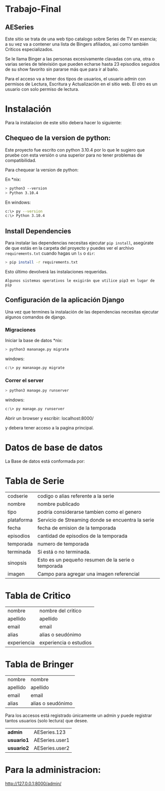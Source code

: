 # Trabajo-Final

## AESeries

Este sitio se trata de una web tipo catalogo sobre Series de TV en esencia; a su vez va a contener una lista de Bingers afiliados, así como también Críticos especializados.

Se le llama Binger a las personas excesivamente clavadas con una, otra o varias series de televisión que pueden echarse hasta 23 episodios seguidos de su show favorito sin pararse más que para ir al baño.

Para el acceso va a tener dos tipos de usuarios, el usuario admin con permisos de Lectura, Escritura y Actualización en el sitio web. El otro es un usuario con solo permiso de lectura.

# Instalación 

Para la instalacion de este sitio debera hacer lo siguiente:

## Chequeo de la version de python:
Este proyecto fue escrito con python 3.10.4 por lo que le sugiero que pruebe con esta versión o una superior para no tener problemas de compatibilidad.

Para chequear la version de python: 

En *nix:

```bash
> python3 --version 
> Python 3.10.4
```

En windows:

```bash
c:\> py --version
c:\> Python 3.10.4
```
## Install Dependencies

Para instalar las dependencias necesitas ejecutar `pip install`, asegúrate de que estás en la carpeta del proyecto y puedes ver el archivo `requirements.txt` cuando hagas un `ls` o `dir`:

```bash
> pip install -r requirements.txt
```
Esto último devolverá las instalaciones requeridas.

`Algunos sistemas operativos le exigirán que utilice pip3 en lugar de pip `

## Configuración de la aplicación Django

Una vez que termines la instalación de las dependencias necesitas ejecutar algunos comandos de django.

### Migraciones

Iniciar la base de datos
*nix:
```bash
> python3 mananage.py migrate
```
windows:
```bash
c:\> py mananage.py migrate
```

### Correr el server

```bash
> python3 manage.py runserver
```
windows:
```bash
c:\> py manage.py runserver
```
Abrir un browser y escribir: localhost:8000/

y debera tener acceso a la pagina principal.

# Datos de base de datos

La Base de datos está conformada por:

# Tabla de **Serie**

|     |     |
| --- | --- |
| codserie | codigo o alias referente a la serie |
| nombre | nombre publicado |
| tipo | podría considerarse tambien como el genero |
| plataforma | Servicio de Streaming donde se encuentra la serie |
| fecha | fecha de emision de la temporada |
| episodios | cantidad de episodios de la temporada |
| temporada | numero de temporada |
| terminada | Si está o no terminada. |
| sinopsis | Esto es un pequeño resumen de la serie o temporada |
| imagen | Campo para agregar una imagen referencial |

# Tabla de **Critico**

|     |     |
| --- | --- |
| nombre | nombre del critico |
| apellido | apellido |
| email | email |
| alias | alias o seudónimo |
| experiencia | experiencia o estudios |

# Tabla de **Bringer**

|     |     |
| --- | --- |
| nombre | nombre |
| apellido | apellido |
| email | email |
| alias | alias o seudónimo |


Para los accesos está registrado únicamente un admin y puede registrar tantos usuarios (solo lectura) que desee.

|     |     |
| --- | --- |
| **admin** | AESeries.123 |
| **usuario1** | AESeries.user1 |
| **usuario2** | AESeries.user2 |

# Para la administracion:
http://127.0.0.1:8000/admin/
